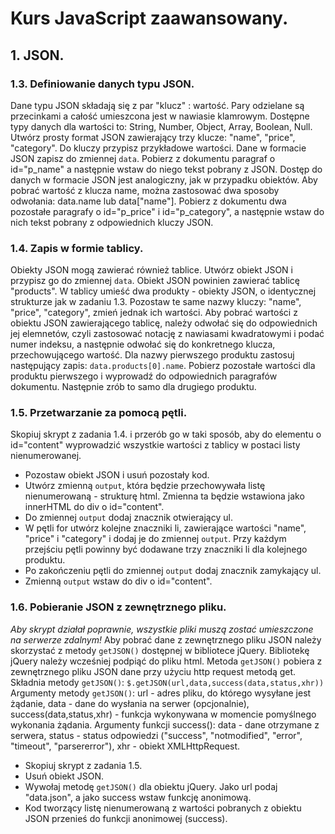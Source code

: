 # Kurs JavaScript zaawansowany.
## 1. JSON.
### 1.3. Definiowanie danych typu JSON.
Dane typu JSON składają się z par "klucz" : wartość. Pary odzielane są przecinkami a całość umieszcona jest w nawiasie klamrowym. Dostępne typy danych dla wartości to: String, Number, Object, Array, Boolean, Null.
Utwórz prosty format JSON zawierający trzy klucze: "name", "price", "category". Do kluczy przypisz przykładowe wartości.
Dane w formacie JSON zapisz do zmiennej `data`.
Pobierz z dokumentu paragraf o id="p_name" a następnie wstaw do niego tekst pobrany z JSON. Dostęp do danych w formacie JSON jest analogiczny, jak w przypadku obiektów. Aby pobrać wartość z klucza name, można zastosować dwa sposoby odwołania: data.name lub data["name"].
Pobierz z dokumentu dwa pozostałe paragrafy o id="p_price" i id="p_category", a następnie wstaw do nich tekst pobrany z odpowiednich kluczy JSON.

### 1.4. Zapis w formie tablicy.
Obiekty JSON mogą zawierać również tablice.
Utwórz obiekt JSON i przypisz go do zmiennej `data`. Obiekt JSON powinien zawierać tablicę "products". W tablicy umieść dwa produkty - obiekty JSON, o identycznej strukturze jak w zadaniu 1.3. Pozostaw te same nazwy kluczy: "name", "price", "category", zmień jednak ich wartości.
Aby pobrać wartości z obiektu JSON zawierającego tablicę, należy odwołać się do odpowiednich jej elemnetów, czyli zastosować notację z nawiasami kwadratowymi i podać numer indeksu, a następnie odwołać się do konkretnego klucza, przechowującego wartość.
Dla nazwy pierwszego produktu zastosuj następujący zapis: `data.products[0].name`.
Pobierz pozostałe wartości dla produktu pierwszego i wyprowadź do odpowiednich paragrafów dokumentu. Następnie zrób to samo dla drugiego produktu.

### 1.5. Przetwarzanie za pomocą pętli.
Skopiuj skrypt z zadania 1.4. i przerób go w taki sposób, aby do elementu o id="content" wyprowadzić wszystkie wartości z tablicy w postaci listy nienumerowanej.
* Pozostaw obiekt JSON i usuń pozostały kod.
* Utwórz zmienną `output`, która będzie przechowywała listę nienumerowaną - strukturę html. Zmienna ta będzie wstawiona jako innerHTML do div o id="content".
* Do zmiennej `output` dodaj znacznik otwierający ul.
* W pętli for utwórz kolejne znaczniki li, zawierające wartości "name", "price" i "category" i dodaj je do zmiennej `output`. Przy każdym przejściu pętli powinny być dodawane trzy znaczniki li dla kolejnego produktu.
* Po zakończeniu pętli do zmiennej `output` dodaj znacznik zamykający ul.
* Zmienną `output` wstaw do div o id="content".

### 1.6. Pobieranie JSON z zewnętrznego pliku.
*Aby skrypt działał poprawnie, wszystkie pliki muszą zostać umieszczone na serwerze zdalnym!*
Aby pobrać dane z zewnętrznego pliku JSON należy skorzystać z metody `getJSON()` dostępnej w bibliotece jQuery. Bibliotekę jQuery należy wcześniej podpiąć do pliku html.
Metoda `getJSON()` pobiera z zewnętrznego pliku JSON dane przy użyciu http request metodą get.
Składnia metody `getJSON()`:
`$.getJSON(url,data,success(data,status,xhr))`
Argumenty metody `getJSON()`:
url - adres pliku, do którego wysyłane jest żądanie,
data - dane do wysłania na serwer (opcjonalnie),
success(data,status,xhr) - funkcja wykonywana w momencie pomyślnego wykonania żądania.
Argumenty funkcji success():
data - dane otrzymane z serwera,
status - status odpowiedzi  ("success", "notmodified", "error", "timeout", "parsererror"),
xhr - obiekt XMLHttpRequest.
* Skopiuj skrypt z zadania 1.5.
* Usuń obiekt JSON.
* Wywołaj metodę `getJSON()` dla obiektu jQuery. Jako url podaj "data.json", a jako success wstaw funkcję anonimową.
* Kod tworzący listę nienumerowaną z wartości pobranych z obiektu JSON przenieś do funkcji anonimowej (success).
